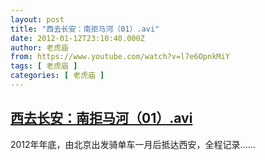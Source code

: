 ```yaml
---
layout: post
title: "西去长安：南拒马河（01）.avi"
date: 2012-01-12T23:10:40.000Z
author: 老虎庙
from: https://www.youtube.com/watch?v=l7e6OpnkMiY
tags: [ 老虎庙 ]
categories: [ 老虎庙 ]
---
```

<!--1326409840000-->
[西去长安：南拒马河（01）.avi](https://www.youtube.com/watch?v=l7e6OpnkMiY)
------

<div>
2012年年底，由北京出发骑单车一月后抵达西安，全程记录......
</div>
